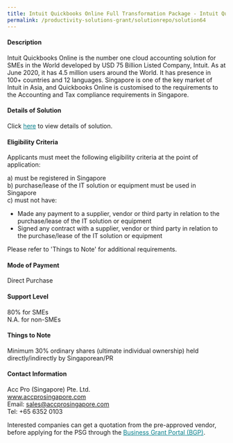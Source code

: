 ```yaml
---
title: Intuit Quickbooks Online Full Transformation Package - Intuit Quickbooks Online - Full Digital Transformation fo Small Business Package
permalink: /productivity-solutions-grant/solutionrepo/solution64
---
```


#### Description

Intuit Quickbooks Online is the number one cloud accounting solution for SMEs in the World developed by USD 75 Billion Listed Company, Intuit.  As at June 2020, it has 4.5 million users around the World. It has presence in 100+ countries and 12 languages.
Singapore is one of the key market of Intuit in Asia, and Quickbooks Online is customised to the requirements to the Accounting and Tax compliance requirements in Singapore.

#### Details of Solution

Click <a href='https://govassist.gobusiness.gov.sg/images/psg/Acc_Pro_(Singapore)_20200275_Annex_3_20200625152440_Part_5.pdf' style='color:#037e8a'>here</a> to view details of solution.

#### Eligibility Criteria

Applicants must meet the following eligibility criteria at the point of application:

a) must be registered in Singapore <br>
b) purchase/lease of the IT solution or equipment must be used in Singapore <br>
c) must not have:
- Made any payment to a supplier, vendor or third party in relation to the purchase/lease of the IT solution or equipment
- Signed any contract with a supplier, vendor or third party in relation to the purchase/lease of the IT solution or equipment

Please refer to 'Things to Note' for additional requirements.

#### Mode of Payment
Direct Purchase

#### Support Level
80% for SMEs <br>
N.A. for non-SMEs

#### Things to Note
Minimum 30% ordinary shares (ultimate individual ownership) held directly/indirectly by Singaporean/PR

#### Contact Information
Acc Pro (Singapore) Pte. Ltd.<br>www.accprosingapore.com<br>Email: sales@accprosingapore.com<br>Tel: +65 6352 0103

Interested companies can get a quotation from the pre-approved vendor, before applying for the PSG through the <a target='_blank' style='color:#037e8a' href='https://www.businessgrants.gov.sg/'>Business Grant Portal (BGP)</a>.
